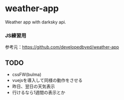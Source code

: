 # weather-app
Weather app with darksky api.

### JS練習用
参考元：https://github.com/developedbyed/weather-app

## TODO
- cssFW(bulma)
- vuejsを導入して同様の動作をさせる
- 昨日、翌日の天気表示
- 行けるなら1週間の表示とか
